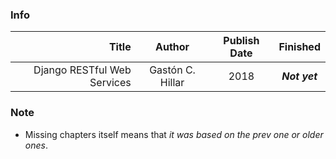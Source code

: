 ### Info

| Title | Author | Publish Date | Finished |
| ----: | :----: | :----: | :----: |
| Django RESTful Web Services | Gastón C. Hillar | 2018 | ***Not yet*** | 

### Note 
- Missing chapters itself means that *it was based on the prev one or older ones*.
